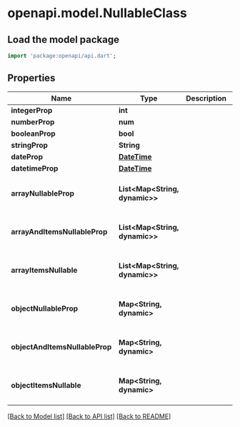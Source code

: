 # openapi.model.NullableClass

## Load the model package
```dart
import 'package:openapi/api.dart';
```

## Properties
Name | Type | Description | Notes
------------ | ------------- | ------------- | -------------
**integerProp** | **int** |  | [optional] 
**numberProp** | **num** |  | [optional] 
**booleanProp** | **bool** |  | [optional] 
**stringProp** | **String** |  | [optional] 
**dateProp** | [**DateTime**](DateTime.md) |  | [optional] 
**datetimeProp** | [**DateTime**](DateTime.md) |  | [optional] 
**arrayNullableProp** | **List<Map<String, dynamic>>** |  | [optional] [default to const []]
**arrayAndItemsNullableProp** | **List<Map<String, dynamic>>** |  | [optional] [default to const []]
**arrayItemsNullable** | **List<Map<String, dynamic>>** |  | [optional] [default to const []]
**objectNullableProp** | **Map<String, dynamic>** |  | [optional] [default to const {}]
**objectAndItemsNullableProp** | **Map<String, dynamic>** |  | [optional] [default to const {}]
**objectItemsNullable** | **Map<String, dynamic>** |  | [optional] [default to const {}]

[[Back to Model list]](../README.md#documentation-for-models) [[Back to API list]](../README.md#documentation-for-api-endpoints) [[Back to README]](../README.md)


